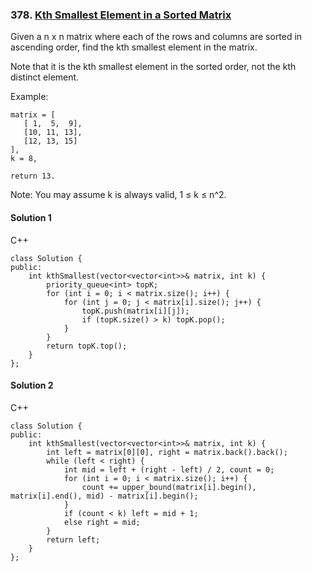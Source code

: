 ### 378\. [Kth Smallest Element in a Sorted Matrix](https://leetcode.com/problems/kth-smallest-element-in-a-sorted-matrix/)

Given a n x n matrix where each of the rows and columns are sorted in ascending order, find the kth smallest element in the matrix.

Note that it is the kth smallest element in the sorted order, not the kth distinct element.

Example:
```
matrix = [
   [ 1,  5,  9],
   [10, 11, 13],
   [12, 13, 15]
],
k = 8,

return 13.
```

Note:
You may assume k is always valid, 1 ≤ k ≤ n^2.


#### Solution 1

C++

```
class Solution {
public:
    int kthSmallest(vector<vector<int>>& matrix, int k) {
        priority_queue<int> topK;
        for (int i = 0; i < matrix.size(); i++) {
            for (int j = 0; j < matrix[i].size(); j++) {
                topK.push(matrix[i][j]);
                if (topK.size() > k) topK.pop();
            }
        }
        return topK.top();
    }
};
```


#### Solution 2

C++

```
class Solution {
public:
    int kthSmallest(vector<vector<int>>& matrix, int k) {
        int left = matrix[0][0], right = matrix.back().back();
        while (left < right) {
            int mid = left + (right - left) / 2, count = 0;
            for (int i = 0; i < matrix.size(); i++) {
                count += upper_bound(matrix[i].begin(), matrix[i].end(), mid) - matrix[i].begin();
            }
            if (count < k) left = mid + 1;
            else right = mid;
        }
        return left;
    }
};
```
